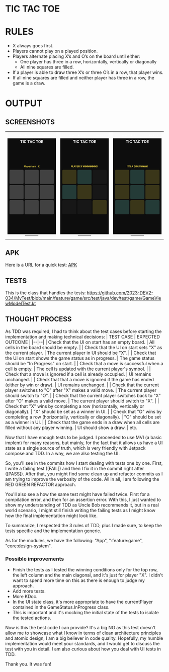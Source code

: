 # TIC TAC TOE

# RULES
- X always goes first.
- Players cannot play on a played position.
- Players alternate placing X’s and O’s on the board until either:
    - One player has three in a row, horizontally, vertically or diagonally
    - All nine squares are filled.
- If a player is able to draw three X’s or three O’s in a row, that player wins.
- If all nine squares are filled and neither player has three in a row, the game is a draw.

# OUTPUT

## SCREENSHOTS
|                   |                   |                   |
|-------------------|-------------------|-------------------|
| ![1](./res/1.png) | ![2](./res/2.png) | ![3](./res/3.png) |

## APK
Here is a URL for a quick test: [APK](./res/app-debug.apk)

## TESTS
This is the class that handles the tests:
https://github.com/2023-DEV2-034/MyTest/blob/main/feature/game/src/test/java/dev/test/game/GameViewModelTest.kt

## THOUGHT PROCESS
As TDD was required, I had to think about the test cases before starting the implementation and making technical decisions:
| TEST CASE | EXPECTED OUTCOME |
|--|--|
| Check that the UI on start has an empty board. | All cells in the board should be empty. |
| Check that the UI on start sets "X" as the current player. | The current player in UI should be "X". |
| Check that the UI on start shows the game status as in progress. | The game status should be "In Progress" on start. |
| Check that a move is successful when a cell is empty. | The cell is updated with the current player's symbol. |
| Check that a move is ignored if a cell is already occupied. | UI remains unchanged. |
| Check that that a move is ignored if the game has ended (either by win or draw). | UI remains unchanged. |
| Check that the current player switches to "O" after "X" makes a valid move. | The current player should switch to "O". |
| Check that the current player switches back to "X" after "O" makes a valid move. | The current player should switch to "X". |
| Check that "X" wins by completing a row (horizontally, vertically or diagonally). | "X" should be set as a winner in UI. |
| Check that "O" wins by completing a row (horizontally, vertically or diagonally). | "O" should be set as a winner in UI. |
| Check that the game ends in a draw when all cells are filled without any player winning. | UI should show a draw. |
etc.

Now that I have enough tests to be judged. I proceeded to use MVI (a basic implem) for many reasons, but mainly, for the fact that it allows us have a UI state as a single source of truth, which is very friendly with Jetpack compose and TDD. In a way, we are also testing the UI.

So, you'll see in the commits how I start dealing with tests one by one. First, I write a failing test (\[FAIL\]) and then I fix it in the commit right after (\[PASS\]). After that, you might find some clean up and refactor commits as I am trying to improve the verbosity of the code. All in all, I am following the RED GREEN REFACTOR approach.

You'll also see a how the same test might have failed twice. First for a compilation error, and then for an assertion error. With this, I just wanted to show my understanding of TDD as Uncle Bob recommends it, but in a real world scenario, I might still finish writing the failing tests as I might know how the final implementation might look like.

To summarize, I respected the 3 rules of TDD, plus I made sure, to keep the tests specific and the implementation generic.

As for the modules, we have the following: "App", ":feature:game", "core:design-system".

### Possible improvements
- Finish the tests as I tested the winning conditions only for the top row, the left column and the main diagonal, and it's just for player "X". I didn't want to spend more time on this as there is enough to judge my approach.
- Add more tests.
- More KDoc.
- In the UI state class, it's more appropriate to have the currentPlayer contained in the GameStatus.InProgress class.
- This is important and it's mocking the initial state of the tests to isolate the tested actions.

Now is this the best code I can provide? It's a big NO as this test doesn't allow me to showcase what I know in terms of clean architecture principles and atomic design, I am a big believer in code quality. Hopefully, my humble implementation would meet your standards, and I would get to discuss the test with you in detail.
I am also curious about how you deal with UI tests in TDD.

Thank you. It was fun!

